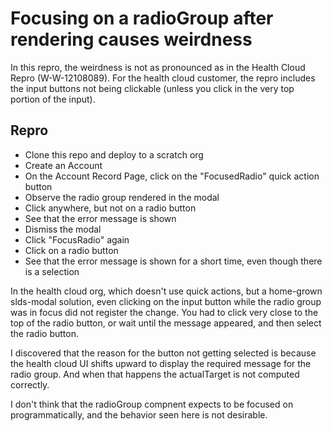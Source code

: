 # Focusing on a radioGroup after rendering causes weirdness

In this repro, the weirdness is not as pronounced as in the Health Cloud Repro (W-W-12108089).  For the health cloud customer, the repro includes the input buttons not being clickable (unless you click in the very top portion of the input).

## Repro

- Clone this repo and deploy to a scratch org
- Create an Account
- On the Account Record Page, click on the "FocusedRadio" quick action button
- Observe the radio group rendered in the modal
- Click anywhere, but not on a radio button
- See that the error message is shown
- Dismiss the modal
- Click "FocusRadio" again
- Click on a radio button
- See that the error message is shown for a short time, even though there is a selection

In the health cloud org, which doesn't use quick actions, but a home-grown slds-modal solution, even clicking on the input button while the radio group was in focus did not register the change.  You had to click very close to the top of the radio button, or wait until the message appeared, and then select the radio button.

I discovered that the reason for the button not getting selected is because the health cloud UI shifts upward to display the required message for the radio group.  And when that happens the actualTarget is not computed correctly.  

I don't think that the radioGroup compnent expects to be focused on programmatically, and the behavior seen here is not desirable.